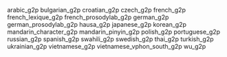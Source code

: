 arabic_g2p
bulgarian_g2p
croatian_g2p
czech_g2p
french_g2p
french_lexique_g2p
french_prosodylab_g2p
german_g2p
german_prosodylab_g2p
hausa_g2p
japanese_g2p
korean_g2p
mandarin_character_g2p
mandarin_pinyin_g2p
polish_g2p
portuguese_g2p
russian_g2p
spanish_g2p
swahili_g2p
swedish_g2p
thai_g2p
turkish_g2p
ukrainian_g2p
vietnamese_g2p
vietnamese_vphon_south_g2p
wu_g2p
